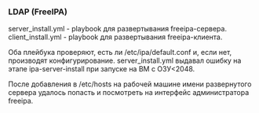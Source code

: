 ### LDAP (FreeIPA)

server_install.yml - playbook для развертывания freeipa-сервера.
client_install.yml - playbook для развертывания freeipa-клиента.

Оба плейбука проверяют, есть ли /etc/ipa/default.conf и, если нет, производят конфигурирование.
server_install.yml выдавал ошибку на этапе ipa-server-install при запуске на ВМ с ОЗУ<2048.

После добавления в /etc/hosts на рабочей машине имени развернутого сервера удалось попасть и посмотреть на интерфейс администратора freeipa.
